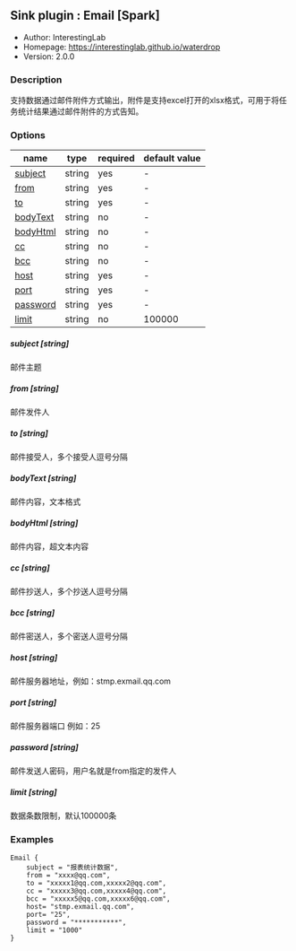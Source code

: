 ## Sink plugin : Email [Spark]

* Author: InterestingLab
* Homepage: https://interestinglab.github.io/waterdrop
* Version: 2.0.0

### Description

支持数据通过邮件附件方式输出，附件是支持excel打开的xlsx格式，可用于将任务统计结果通过邮件附件的方式告知。

### Options

| name                                         | type   | required | default value |
| -------------------------------------------- | ------ | -------- | ------------- |
| [subject](#subject-string)                   | string | yes      | -             |
| [from](#from-string)                         | string | yes      | -             |
| [to](#to-string)                             | string | yes      | -             |
| [bodyText](#bodyText-string)                 | string | no       | -             |
| [bodyHtml](#bodyHtml-string)                 | string | no       | -             |
| [cc](#cc-string)                             | string | no       | -             |
| [bcc](#bcc-string)                           | string | no       | -             |
| [host](#host-string)                         | string | yes      | -             |
| [port](#port-string)                         | string | yes      | -             |
| [password](#password-string)                 | string | yes      | -             |
| [limit](#password-string)                    | string | no       | 100000           |

##### subject [string]

邮件主题

##### from [string]

邮件发件人

##### to [string]

邮件接受人，多个接受人逗号分隔

##### bodyText [string]

邮件内容，文本格式

##### bodyHtml [string]

邮件内容，超文本内容

##### cc [string]

邮件抄送人，多个抄送人逗号分隔

##### bcc [string]

邮件密送人，多个密送人逗号分隔

##### host [string]

邮件服务器地址，例如：stmp.exmail.qq.com

##### port [string]

邮件服务器端口  例如：25

##### password [string]

邮件发送人密码，用户名就是from指定的发件人

##### limit [string]

数据条数限制，默认100000条

### Examples

```
Email {
	subject = "报表统计数据",
	from = "xxxx@qq.com",
	to = "xxxxx1@qq.com,xxxxx2@qq.com",
    cc = "xxxxx3@qq.com,xxxxx4@qq.com",
    bcc = "xxxxx5@qq.com,xxxxx6@qq.com",
	host= "stmp.exmail.qq.com",
	port= "25",
	password = "***********",
    limit = "1000"
}
```

